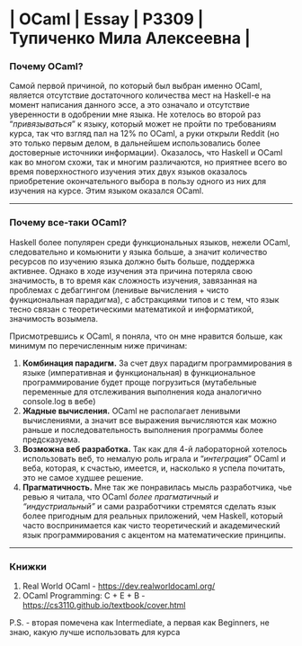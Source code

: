 # | OCaml | Essay | P3309 | Тупиченко Мила Алексеевна |



### Почему OCaml?

Самой первой причиной, по который был выбран именно OCaml, является отсутствие достаточного количества мест на Haskell-e на момент написания данного эссе, а это означало и отсутствие уверенности в одобрении мне языка. Не хотелось во второй раз “*привязываться*” к языку, который может не пройти по требованиям курса, так что взгляд пал на 12% по OCaml, а руки открыли Reddit (но это только первым делом, в дальнейшем использовались более достоверные источники информации). Оказалось, что Haskell и OCaml как во многом схожи, так и многим различаются, но приятнее всего во время поверхностного изучения этих двух языков оказалось приобретение окончательного выбора в пользу одного из них для изучения на курсе. Этим языком оказался OCaml.

---

### Почему все-таки OCaml?

Haskell более популярен среди функциональных языков, нежели OCaml, следовательно и комьюнити у языка больше, а значит количество ресурсов по изучению языка должно быть больше, поддержка активнее. Однако в ходе изучения эта причина потеряла свою значимость, в то время как сложность изучения, завязанная на проблемах с дебаггингом (ленивые вычисления + чисто функциональная парадигма), с абстракциями типов и с тем, что язык тесно связан с теоретическими математикой и информатикой, значимость возымела.  

Присмотревшись к OCaml, я поняла, что он мне нравится больше, как минимум по перечисленным ниже причинам: 

1. **Комбинация парадигм.** За счет двух парадигм программирования в языке (императивная и функциональная) в функциональное программирование будет проще погрузиться (мутабельные переменные для отслеживания выполнения кода аналогично console.log в вебе)
2. **Жадные вычисления.** OCaml не располагает ленивыми вычислениями, а значит все выражения вычисляются как можно раньше и последовательность выполнения программы более предсказуема.
3. **Возможна веб разработка.** Так как для 4-й лабораторной хотелось использовать веб, то немалую роль играла и “*интеграция*” OCaml и веба, которая, к счастью, имеется, и, насколько я успела почитать, это не самое худшее решение.
4. **Прагматичность.** Мне так же понравилась мысль разработчика, чье ревью я читала, что OCaml *более прагматичный и “индустриальный”*  и сами разработчики стремятся сделать язык более пригодным для реальных приложений, чем Haskell, который часто воспринимается как чисто теоретический и академический язык программирования с акцентом на математические принципы.

---

### Книжки 

1. Real World OCaml - https://dev.realworldocaml.org/
2. OCaml Programming: C + E + B - https://cs3110.github.io/textbook/cover.html

P.S. - вторая помечена как Intermediate, а первая как Beginners, не знаю, какую лучше использовать для курса
